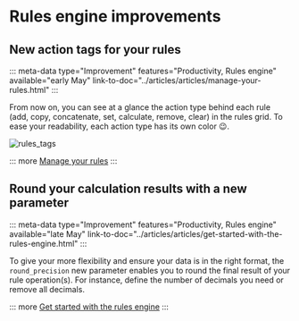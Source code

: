 # Rules engine improvements

## New action tags for your rules
::: meta-data type="Improvement" features="Productivity, Rules engine" available="early May" link-to-doc="../articles/articles/manage-your-rules.html"
:::

From now on, you can see at a glance the action type behind each rule (add, copy, concatenate, set, calculate, remove, clear) in the rules grid. To ease your readability, each action type has its own color :wink:.

![rules_tags](../img/Rules_Tags.png)

::: more
[Manage your rules](../articles/articles/manage-your-rules.html)
:::

## Round your calculation results with a new parameter
::: meta-data type="Improvement" features="Productivity, Rules engine" available="late May" link-to-doc="../articles/articles/get-started-with-the-rules-engine.html"
:::

To give your more flexibility and ensure your data is in the right format, the `round_precision` new parameter enables you to round the final result of your rule operation(s).  For instance, define the number of decimals you need or remove all decimals.


::: more
[Get started with the rules engine](../articles/articles/get-started-with-the-rules-engine.html)
:::
